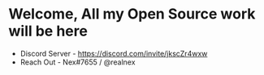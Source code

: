 # Welcome, All my Open Source work will be here
- Discord Server - https://discord.com/invite/jkscZr4wxw 
- Reach Out - Nex#7655 / @realnex

